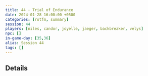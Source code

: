 ```yaml
---
title: 44 - Trial of Endurance
date: 2024-01-28 16:00:00 +0500
categories: [rotfm, summary]
session: 44
players: [niles, candor, joyelle, jaeger, backbreaker, velys]
npc: []
in-game-day: [35,36]
alias: Session 44
tags: []
---
```


## Details

